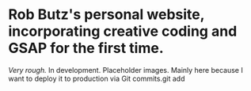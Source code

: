 # Rob Butz's personal website, incorporating creative coding and GSAP for the first time.

*Very rough.* In development. Placeholder images. Mainly here because I want to deploy it to production via Git commits.git add